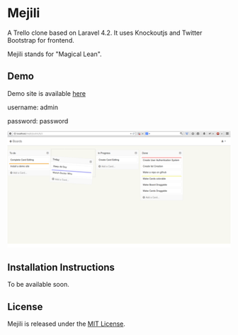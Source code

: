 Mejili
======

A Trello clone based on Laravel 4.2. It uses Knockoutjs and Twitter Bootstrap for frontend.

Mejili stands for "Magical Lean".


Demo
----
Demo site is available [here](zaittoon.com/demo)

username: admin

password: password

![Screenshot](/public/assets/images/screenshot.png)

Installation Instructions
-------------------------

To be available soon.

License
-------
Mejili is released under the [MIT License](/LICENSE).


